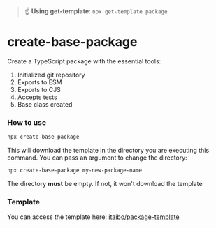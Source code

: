 > :point_up: **Using get-template**: `npx get-template package`

# create-base-package
Create a TypeScript package with the essential tools:

1. Initialized git repository
2. Exports to ESM
3. Exports to CJS
4. Accepts tests
5. Base class created

### How to use
````sh
npx create-base-package
````

This will download the template in the directory you are executing this command. You can pass an argument to change the directory:

````sh
npx create-base-package my-new-package-name
````

The directory **must** be empty. If not, it won't download the template

### Template
You can access the template here: [itaibo/package-template](https://github.com/itaibo/package-template)
